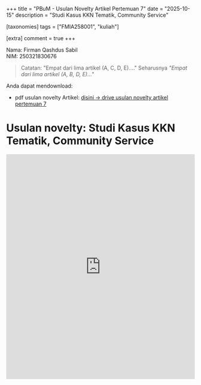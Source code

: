 +++
title = "PBuM - Usulan Novelty Artikel Pertemuan 7"
date = "2025-10-15"
description = "Studi Kasus KKN Tematik, Community Service"

[taxonomies]
tags = ["FMIA258001", "kuliah"]

[extra]
comment = true
+++

Nama: Firman Qashdus Sabil\
NIM: 250321830676

> Catatan: "Empat dari lima artikel (A, C, D, E)...." Seharusnya *"Empat dari lima artikel (A, B, D, E)..."*  

Anda dapat mendownload:
- pdf usulan novelty Artikel: [disini $\rightarrow$ drive usulan novelty artikel pertemuan 7](https://drive.google.com/file/d/18LDTd-LJ_wy_raDj_4rN_op9P1KN_WkY/view?usp=sharing)

# Usulan novelty: Studi Kasus KKN Tematik, Community Service
<iframe src="https://drive.google.com/file/d/18LDTd-LJ_wy_raDj_4rN_op9P1KN_WkY/preview" width="100%" height="600" allow="autoplay" frameborder="0"></iframe>
